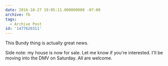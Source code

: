 ```yaml
---
date: 2016-10-27 19:05:11.000000000 -07:00
archive: fb
tags: 
  - Archive Post
id: '1477620311'
---
```


This Bundy thing is actually great news. 

Side note: my house is now for sale. Let me know if you're interested. I'll be moving into the DMV on Saturday. All are welcome.
